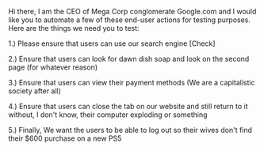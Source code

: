 Hi there, I am the CEO of Mega Corp conglomerate Google.com and I would like you to automate a few of these end-user
actions for testing purposes. Here are the things we need you to test:

1.) Please ensure that users can use our search engine [Check]

2.) Ensure that users can look for dawn dish soap and look on the second page (for whatever reason)

3.) Ensure that users can view their payment methods (We are a capitalistic society after all)

4.) Ensure that users can close the tab on our website and still return to it without, I don't know, their computer exploding or something

5.) Finally, We want the users to be able to log out so their wives don't find their $600 purchase on a new PS5
